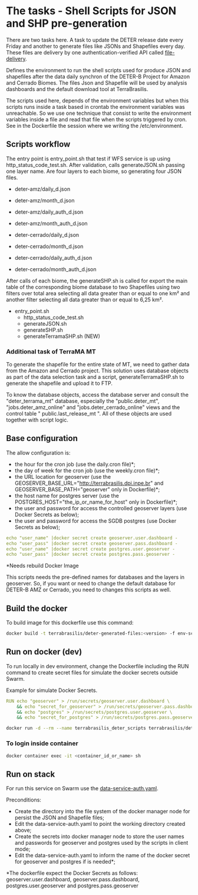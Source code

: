 # The tasks - Shell Scripts for JSON and SHP pre-generation

There are two tasks here. A task to update the DETER release date every Friday and another to generate files like JSONs and Shapefiles every day. These files are delivery by one authentication-verified API called [file-delivery](https://github.com/Terrabrasilis/file-delivery).

Defines the environment to run the shell scripts used for produce JSON and shapefiles after the data daily synchron of the DETER-B Project for Amazon and Cerrado Biomes. The files Json and Shapefile will be used by analysis dashboards and the default download tool at TerraBrasilis.

The scripts used here, depends of the environment variables but when this scripts runs inside a task based in crontab the environment variables was unreachable.
So we use one technique that consist to write the environment variables inside a file and read that file when the scripts triggered by cron. See in the Dockerfile the session where we writing the /etc/environment.

## Scripts workflow

The entry point is entry_point.sh that test if WFS service is up using http_status_code_test.sh. After validation, calls generateJSON.sh passing one layer name. Are four layers to each biome, so generating four JSON files.

- deter-amz/daily_d.json
- deter-amz/month_d.json
- deter-amz/daily_auth_d.json
- deter-amz/month_auth_d.json

- deter-cerrado/daily_d.json
- deter-cerrado/month_d.json
- deter-cerrado/daily_auth_d.json
- deter-cerrado/month_auth_d.json

After calls of each biome, the generateSHP.sh is called for export the main table of the corresponding biome database to two Shapefiles using two filters over total area selecting all data greater than or equal to one km² and another filter selecting all data greater than or equal to 6,25 km².

- entry_point.sh
  - http_status_code_test.sh
  - generateJSON.sh
  - generateSHP.sh
  - generateTerramaSHP.sh (NEW)

### Additional task of TerraMA MT

To generate the shapefile for the entire state of MT, we need to gather data from the Amazon and Cerrado project.
This solution uses database objects as part of the data selection task and a script, generateTerramaSHP.sh to generate the shapefile and upload it to FTP.

To know the database objects, access the database server and consult the "deter_terrama_mt" database, especially the "public.deter_mt", "jobs.deter_amz_online" and "jobs.deter_cerrado_online" views and the control table " public.last_release_mt ". All of these objects are used together with script logic.

## Base configuration

The allow configuration is:
- the hour for the cron job (use the daily.cron file)*;
- the day of week for the cron job (use the weekly.cron file)*;
- the URL location for geoserver (use the GEOSERVER_BASE_URL="http://terrabrasilis.dpi.inpe.br" and GEOSERVER_BASE_PATH="geoserver" only in Dockerfile)*;
- the host name for postgres server (use the POSTGRES_HOST="the_ip_or_name_for_host" only in Dockerfile)*;
- the user and password for access the controlled geoserver layers (use Docker Secrets as below);
- the user and password for access the SGDB postgres (use Docker Secrets as below);

```yaml
echo "user_name" |docker secret create geoserver.user.dashboard -
echo "user_pass" |docker secret create geoserver.pass.dashboard -
echo "user_name" |docker secret create postgres.user.geoserver -
echo "user_pass" |docker secret create postgres.pass.geoserver -
```

*Needs rebuild Docker Image

This scripts needs the pre-defined names for databases and the layers in geoserver. So, if you want or need to change the default database for DETER-B AMZ or Cerrado, you need to changes this scripts as well.

## Build the docker

To build image for this dockerfile use this command:

```bash
docker build -t terrabrasilis/deter-generated-files:<version> -f env-scripts/Dockerfile --no-cache .
```

## Run on docker (dev)

To run locally in dev environment, change the Dockerfile including the RUN command to create secret files for simulate the docker secrets outside Swarm.

Example for simulate Docker Secrets.
```yaml
RUN echo "geoserver" > /run/secrets/geoserver.user.dashboard \
    && echo "secret_for_geoserver" > /run/secrets/geoserver.pass.dashboard \
    && echo "postgres" > /run/secrets/postgres.user.geoserver \
    && echo "secret_for_postgres" > /run/secrets/postgres.pass.geoserver
```

```bash
docker run -d --rm --name terrabrasilis_deter_scripts terrabrasilis/deter-generated-files:<version>
```

### To login inside container

```bash
docker container exec -it <container_id_or_name> sh
```

## Run on stack

For run this service on Swarm use the [data-service-auth.yaml](https://github.com/Terrabrasilis/docker-stacks/blob/master/deter-sync/data-service-auth.yaml).

Preconditions:
- Create the directory into the file system of the docker manager node for persist the JSON and Shapefile files;
- Edit the data-service-auth.yaml to point the working directory created above;
- Create the secrets into docker manager node to store the user names and passwords for geoserver and postgres used by the scripts in client mode;
- Edit the data-service-auth.yaml to inform the name of the docker secret for geoserver and postgres if is needed*;

*The dockerfile expect the Docker Secrets as follows: geoserver.user.dashboard, geoserver.pass.dashboard, postgres.user.geoserver and postgres.pass.geoserver
